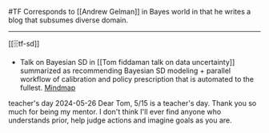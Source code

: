 #TF
Corresponds to [[Andrew Gelman]] in Bayes world in that he writes a blog that subsumes diverse domain.

---
[[🗄️tf-sd]]
- Talk on Bayesian SD in [[Tom fiddaman talk on data uncertainty]] summarized as recommending Bayesian SD modeling + parallel workflow of calibration and policy prescription that is automated to the fullest. [Mindmap](marginnote3app://note/8752BAA6-1B93-4373-A577-2CDBA5B201C8)

teacher's day
2024-05-26
Dear Tom, 5/15 is a teacher's day. Thank you so much for being my mentor. I don't think I'll ever find anyone who understands prior, help judge actions and imagine goals as you are.